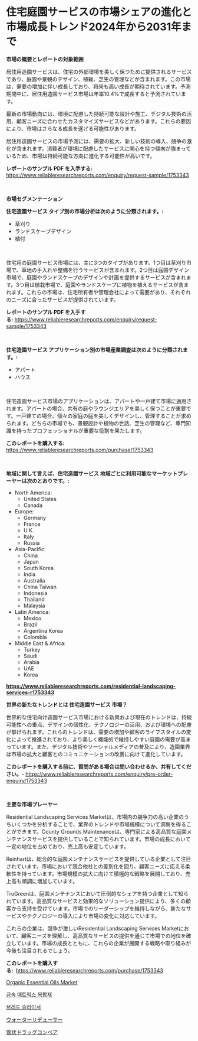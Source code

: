 <p><h1>住宅庭園サービスの市場シェアの進化と市場成長トレンド2024年から2031年まで</h1></p><p><strong>市場の概要とレポートの対象範囲</strong></p>
<p><p>居住用造園サービスは、住宅の外部環境を美しく保つために提供されるサービスであり、庭園や景観のデザイン、植栽、芝生の管理などが含まれます。この市場は、需要の増加に伴い成長しており、将来も高い成長が期待されています。予測期間中に、居住用造園サービス市場は年率10.4%で成長すると予測されています。</p><p>最新の市場動向には、環境に配慮した持続可能な設計や施工、デジタル技術の活用、顧客ニーズに合わせたカスタマイズサービスなどがあります。これらの要因により、市場はさらなる成長を遂げる可能性があります。</p><p>居住用造園サービスの市場予測には、需要の拡大、新しい技術の導入、競争の激化が含まれます。消費者が環境に配慮したサービスに関心を持つ傾向が強まっているため、市場は持続可能な方向に進化する可能性が高いです。</p></p>
<p><strong>レポートのサンプル PDF を入手する:</strong> <a href="https://www.reliableresearchreports.com/enquiry/request-sample/1753343">https://www.reliableresearchreports.com/enquiry/request-sample/1753343</a></p>
<p>&nbsp;</p>
<p><strong>市場セグメンテーション</strong></p>
<p><strong>住宅造園サービス タイプ別の市場分析は次のように分類されます。:</strong></p>
<p><ul><li>草刈り</li><li>ランドスケープデザイン</li><li>植付</li></ul></p>
<p>&nbsp;</p>
<p><p>住宅用の庭園サービス市場には、主に3つのタイプがあります。1つ目は草刈り市場で、草地の手入れや整備を行うサービスが含まれます。2つ目は庭園デザイン市場で、庭園やランドスケープのデザインや計画を提供するサービスが含まれます。3つ目は植栽市場で、庭園やランドスケープに植物を植えるサービスが含まれます。これらの市場は、住宅所有者や管理会社によって需要があり、それぞれのニーズに合ったサービスが提供されています。</p></p>
<p><strong>レポートのサンプル PDF を入手する:</strong>&nbsp;<a href="https://www.reliableresearchreports.com/enquiry/request-sample/1753343">https://www.reliableresearchreports.com/enquiry/request-sample/1753343</a></p>
<p>&nbsp;</p>
<p><strong> 住宅造園サービス アプリケーション別の市場産業調査は次のように分類されます。:</strong></p>
<p><ul><li>アパート</li><li>ハウス</li></ul></p>
<p>&nbsp;</p>
<p><p>住宅造園サービス市場のアプリケーションは、アパートや一戸建て市場に適用されます。アパートの場合、共有の庭やラウンジエリアを美しく保つことが重要です。一戸建ての場合、個々の家庭の庭を美しくデザインし、管理することが求められます。どちらの市場でも、景観設計や植物の世話、芝生の管理など、専門知識を持ったプロフェッショナルが重要な役割を果たします。</p></p>
<p><strong>このレポートを購入する:</strong>&nbsp; <a href="https://www.reliableresearchreports.com/purchase/1753343">https://www.reliableresearchreports.com/purchase/1753343</a></p>
<p>&nbsp;</p>
<p><strong>地域に関して言えば、住宅造園サービス 地域ごとに利用可能なマーケットプレーヤーは次のとおりです。:</strong></p>
<p><ul>
    <li>
        North America:
        <ul>
            <li>United States</li>
            <li>Canada</li>
        </ul>
    </li>
    <li>
        Europe:
        <ul>
            <li>Germany</li>
            <li>France</li>
            <li>U.K.</li>
            <li>Italy</li>
            <li>Russia</li>
        </ul>
    </li>
    <li>
        Asia-Pacific:
        <ul>
            <li>China</li>
            <li>Japan</li>
            <li>South Korea</li>
            <li>India</li>
            <li>Australia</li>
            <li>China Taiwan</li>
            <li>Indonesia</li>
            <li>Thailand</li>
            <li>Malaysia</li>
        </ul>
    </li>
    <li>
        Latin America:
        <ul>
            <li>Mexico</li>
            <li>Brazil</li>
            <li>Argentina Korea</li>
            <li>Colombia</li>
        </ul>
    </li>
    <li>
        Middle East & Africa:
        <ul>
            <li>Turkey</li>
            <li>Saudi</li>
            <li>Arabia</li>
            <li>UAE</li>
            <li>Korea</li>
        </ul>
    </li>
    </ul></p>
<p><strong><a href="https://www.reliableresearchreports.com/residential-landscaping-services-r1753343">https://www.reliableresearchreports.com/residential-landscaping-services-r1753343</a></strong>&nbsp;</p>
<p><strong>世界の新たなトレンドとは 住宅造園サービス 市場？</strong></p>
<p><p>世界的な住宅向け造園サービス市場における新興および現在のトレンドは、持続可能性への重点、デザインの個性化、テクノロジーの活用、および環境への配慮が挙げられます。これらのトレンドは、需要の増加や顧客のライフスタイルの変化によって推進されており、より美しく機能的で維持しやすい庭園の需要が高まっています。また、デジタル技術やソーシャルメディアの普及により、造園業界は市場の拡大と顧客とのコミュニケーションの改善に向けて進化しています。</p></p>
<p><strong>このレポートを購入する前に、質問がある場合は問い合わせるか、共有してください。</strong>- <a href="https://www.reliableresearchreports.com/enquiry/pre-order-enquiry/1753343">https://www.reliableresearchreports.com/enquiry/pre-order-enquiry/1753343</a></p>
<p>&nbsp;</p>
<p><strong>主要な市場プレーヤー</strong></p>
<p><p>Residential Landscaping Services Marketは、市場内の競争力の高い企業のうちいくつかを分析することで、業界のトレンドや市場規模について洞察を得ることができます。County Grounds Maintenanceは、専門家による高品質な庭園メンテナンスサービスを提供していることで知られています。市場の成長において一定の地位を占めており、売上高も安定しています。</p><p>Reinhartは、総合的な庭園メンテナンスサービスを提供している企業として注目されています。市場において競合他社との差別化を図り、顧客ニーズに応える柔軟性を持っています。市場規模の拡大に向けて積極的な戦略を展開しており、売上高も順調に増加しています。</p><p>TruGreenは、庭園メンテナンスにおいて圧倒的なシェアを持つ企業として知られています。高品質なサービスと効果的なソリューション提供により、多くの顧客から支持を受けています。市場でのリーダーシップを維持しながら、新たなサービスやテクノロジーの導入により市場の変化に対応しています。</p><p>これらの企業は、競争が激しいResidential Landscaping Services Marketにおいて、顧客ニーズを理解し、高品質なサービスの提供を通じて市場での地位を確立しています。市場の成長とともに、これらの企業が展開する戦略や取り組みが今後も注目されるでしょう。</p></p>
<p><strong>このレポートを購入する:</strong>&nbsp;&nbsp;<a href="https://www.reliableresearchreports.com/purchase/1753343">https://www.reliableresearchreports.com/purchase/1753343</a></p>
<p><p><a href="https://www.linkedin.com/pulse/organic-essential-oils-market-research-report-reveals-latest-u0oxf?trackingId=AcBwi%2FuB%2BapunllJn6QR5g%3D%3D">Organic Essential Oils Market</a></p><p><a href="https://medium.com/@karenturner47/%EA%B8%88%EC%86%8D-%EB%A7%A4%ED%8A%B8%EB%A6%AD%EC%8A%A4-%EB%B3%B5%ED%95%A9%EC%9E%AC-%EC%8B%9C%EC%9E%A5-%EB%B6%84%EC%84%9D-%EB%B0%8F-%EA%B7%9C%EB%AA%A8-%EC%98%88%EC%B8%A1%EC%9D%80-2024%EB%85%84%EB%B6%80%ED%84%B0-2031%EB%85%84%EA%B9%8C%EC%A7%80%EC%9D%98-%EA%B8%B0%EA%B0%84%EC%9D%84-%EB%8C%80%EC%83%81%EC%9C%BC%EB%A1%9C-%ED%95%A9%EB%8B%88%EB%8B%A4-1662667fa0b5">금속 매트릭스 복합재</a></p><p><a href="https://medium.com/@mehereenadusoye/%EB%B9%B5-%EC%8A%AC%EB%9D%BC%EC%9D%B4%EC%84%9C-%EC%8B%9C%EC%9E%A5-%EC%8B%9C%EC%9E%A5-%EC%A0%90%EC%9C%A0%EC%9C%A8-%EC%8B%9C%EC%9E%A5-%EB%8F%99%ED%96%A5-%EB%B0%8F-%EB%AF%B8%EB%9E%98-%EC%84%B1%EC%9E%A5-%ED%83%90%EC%83%89-c6a5cd9ef4ad">브레드 슬라이서</a></p><p><a href="https://github.com/zoetazuur/Market-Research-Report-List-1/blob/main/892268925551.md">ウォーターリデューサー</a></p><p><a href="https://medium.com/@hazelnutt83/%E3%83%81%E3%83%A5%E3%83%BC%E3%83%96%E3%83%A9%E3%83%BC%E3%83%89%E3%83%A9%E3%83%83%E3%82%B0%E3%82%B3%E3%83%B3%E3%83%99%E3%82%A2%E5%B8%82%E5%A0%B4-%E7%AB%B6%E4%BA%89%E5%88%86%E6%9E%90-%E5%B8%82%E5%A0%B4%E5%8B%95%E5%90%91-2031%E5%B9%B4%E3%81%BE%E3%81%A7%E3%81%AE%E4%BA%88%E6%B8%AC-dff494ffa3e6">管状ドラッグコンベア</a></p></p>